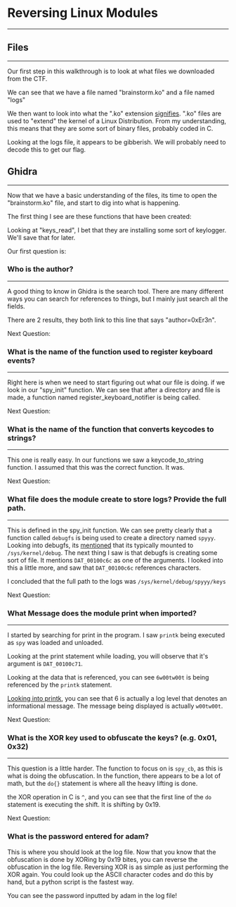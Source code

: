 # Reversing Linux Modules
---

## Files
---

Our first step in this walkthrough is to look at what files we downloaded from the CTF.

We can see that we have a file named "brainstorm.ko" and a file named "logs"


We then want to look into what the ".ko" extension [signifies](https://docs.legato.io/latest/getStartedKO.html). ".ko" files are used to "extend" the kernel of a Linux Distribution.  From my understanding, this means that they are some sort of binary files, probably coded in C.

Looking at the logs file, it appears to be gibberish. We will probably need to decode this to get our flag.



## Ghidra
---

Now that we have a basic understanding of the files, its time to open the "brainstorm.ko" file, and start to dig into what is happening. 

The first thing I see are these functions that have been created:



Looking at "keys_read", I bet that they are installing some sort of keylogger. We'll save that for later.


Our first question is: 


### **Who is the author?**
---

A good thing to know in Ghidra is the search tool. There are many different ways you can search for references to things, but I mainly just search all the fields.



There are 2 results, they both link to this line that says "author=0xEr3n".



Next Question:


### **What is the name of the function used to register keyboard events?**
---

Right here is when we need to start figuring out what our file is doing. if we look in our "spy_init" function. We can see that after a directory and file is made, a function named register_keyboard_notifier is being called. 



Next Question:


### **What is the name of the function that converts keycodes to strings?**
---

This one is really easy. In our functions we saw a keycode_to_string function. I assumed that this was the correct function. It was.



Next Question:


### What file does the module create to store logs? Provide the full path.
---

This is defined in the spy_init function. We can see pretty clearly that a function called `debugfs` is being used to create a directory named `spyyy`. Looking into debugfs, its [mentioned](https://docs.kernel.org/filesystems/debugfs.html) that its typically mounted to `/sys/kernel/debug`. The next thing I saw is that debugfs is creating some sort of file. It mentions `DAT_00100c6c` as one of the arguments. I looked into this a little more, and saw that `DAT_00100c6c` references characters.



I concluded that the full path to the logs was `/sys/kernel/debug/spyyy/keys`

Next Question:


### **What Message does the module print when imported?**
---

I started by searching for print in the program. I saw `printk` being executed as `spy` was loaded and unloaded.



Looking at the print statement while loading, you will observe that it's argument is `DAT_00100c71`.



Looking at the data that is referenced, you can see `6w00tw00t` is being referenced by the `printk` statement.



[Looking into printk](https://en.wikipedia.org/wiki/Printk), you can see that 6 is actually a log level that denotes an informational message. The message being displayed is actually `w00tw00t`.

Next Question:


### **What is the XOR key used to obfuscate the keys? (e.g. 0x01, 0x32)**
---

This question is a little harder. The function to focus on is `spy_cb`, as this is what is doing the obfuscation. In the function, there appears to be a lot of math, but the `do{}` statement is where all the heavy lifting is done. 



the XOR operation in C is `^`, and you can see that the first line of the `do` statement is executing the shift. It is shifting by 0x19.

Next Question:


### **What is the password entered for adam?**


This is where you should look at the log file. Now that you know that the obfuscation is done by XORing by 0x19 bites, you can reverse the obfuscation in the log file. Reversing XOR is as simple as just performing the XOR again. You could look up the ASCII character codes and do this by hand, but a python script is the fastest way.



You can see the password inputted by adam in the log file!
